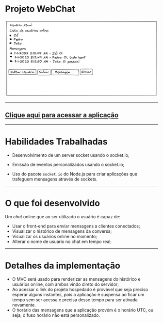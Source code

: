 # Projeto WebChat

![image](./exemplo.png)

---

## [Clique aqui para acessar a aplicação](https://webchat-victor.herokuapp.com/)

---

# Habilidades Trabalhadas

- Desenvolvimento de um server socket usando o socket.io;

- Emissão de eventos personalizados usando o socket.io;

- Uso do pacote `socket.io` do Node.js para criar aplicações que trafeguem mensagens através de sockets.

---

# O que foi desenvolvido
Um _chat_ online que ao ser utilizado o usuário é capaz de:

 - Usar o front-end para enviar mensagens a clientes conectados;
 - Visualizar o histórico de mensagens da conversa;
 - Visualizar os usuários online no momento;
 - Alterar o nome de usuário no chat em tempo real;

---

# Detalhes da implementação

 - O MVC será usado para renderizar as mensagens do histórico e usuários online, com ambos vindo direto do servidor;
 - Ao acessar o link do projeto hospedado é provável que seja preciso esperar alguns instantes, pois a aplicação é suspensa ao ficar um tempo sem ser acessa e precisa desse tempo para ser ativada novamente.
 - O horário das mensagens que a aplicação provém é o horário UTC, ou seja, o fuso horário não está personalizado.
